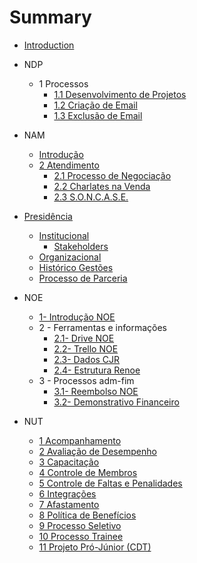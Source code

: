 # Summary

* [Introduction](README.md)

* NDP
  * 1 Processos
    * [1.1 Desenvolvimento de Projetos](ndp/processo-de-desenvolvimento.md)
    * [1.2 Criação de Email](ndp/processo-de-criacao-de-email.md)
    * [1.3 Exclusão de Email](ndp/processo-de-exclusao-de-email.md)
    
* NAM
  * [Introdução](nam/nam-introducao.md)  
  * [2 Atendimento](nam/atendimento.md)
    * [2.1 Processo de Negociação](nam/processo-de-negociacao.md)
    * [2.2 Charlates na Venda](nam/charlates.md)
    * [2.3 S.O.N.C.A.S.E.](nam/soncase.md)

* [Presidência](presidencia/intro.md)
  * [Institucional](presidencia/institucional/intro.md)
  	* [Stakeholders](presidencia/institucional/stakeholders.md)
  * [Organizacional](presidencia/organizacional/intro.md)
  * [Histórico Gestões](presidencia/historico-gestoes.md)
  * [Processo de Parceria](presidencia/processo-parceria.md)  

* NOE
	* [1- Introdução NOE](noe/noe-introducao.md)
	* 2 - Ferramentas e informações
		* [2.1- Drive NOE](noe/drive.md)
		* [2.2- Trello NOE](noe/trello.md)
		* [2.3- Dados CJR](noe/dadoscjr.md)
		* [2.4- Estrutura Renoe](noe/renoe.md)
	* 3 - Processos adm-fim
		* [3.1- Reembolso NOE](noe/reembolso.md)
		* [3.2- Demonstrativo Financeiro](noe/demonstrativofin.md)

* NUT
	* [1 Acompanhamento](nut/acompanhamento.md)
	* [2 Avaliação de Desempenho](nut/avaliacao-de-desempenho.md)
	* [3 Capacitação](nut/capacitacao.md)
	* [4 Controle de Membros](nut/controle-de-membros.md)
	* [5 Controle de Faltas e Penalidades](nut/controle-de-faltas-e-penalidades.md)
	* [6 Integrações](nut/integracoes.md)
	* [7 Afastamento](nut/afastamento.md)
	* [8 Política de Benefícios](nut/politica-de-beneficios.md)
	* [9 Processo Seletivo](nut/processo-seletivo.md)
	* [10 Processo Trainee](nut/processo-trainee.md)
	* [11 Projeto Pró-Júnior (CDT)](nut/projeto-pro-junior.md)